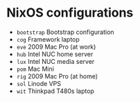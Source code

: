 # NixOS configurations

- `bootstrap` Bootstrap configuration 
- `cog` Framework laptop 
- `eve` 2009 Mac Pro (at work)  
- `hub` Intel NUC home server  
- `lux` Intel NUC media server  
- `pom` Mac Mini  
- `rig` 2009 Mac Pro (at home) 
- `sol` Linode VPS 
- `wit` Thinkpad T480s laptop  
